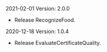 2021-02-01 Version: 2.0.0
- Release RecognizeFood.

2020-12-18 Version: 1.0.4
- Release EvaluateCertificateQuality.

